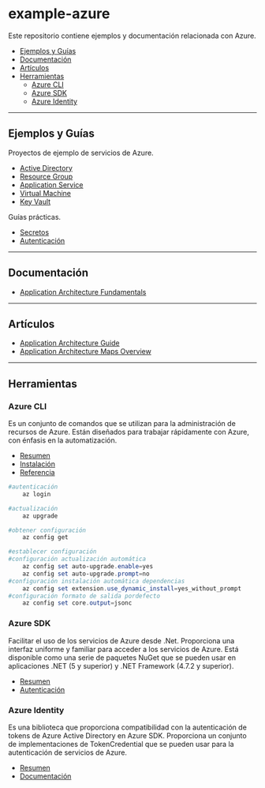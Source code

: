 # example-azure

Este repositorio contiene ejemplos y documentación relacionada con Azure.

- [Ejemplos y Guías](#ejemplos-y-guías)
- [Documentación](#documentación)
- [Artículos](#artículos)
- [Herramientas](#herramientas)
  - [Azure CLI](#azure-cli)
  - [Azure SDK](#azure-sdk)
  - [Azure Identity](#azure-identity)

---

## Ejemplos y Guías

Proyectos de ejemplo de servicios de Azure.

- [Active Directory](/active-directory/README.md)
- [Resource Group](/resource-group/README.md)
- [Application Service](/application-service/README.md)
- [Virtual Machine](/virtual-machine/README.md)
- [Key Vault](/key-vault/README.md)

Guías prácticas.

- [Secretos](/how-to/secrets.md)
- [Autenticación](/how-to/authentication.md)

---

## Documentación

- [Application Architecture Fundamentals](https://learn.microsoft.com/en-us/azure/architecture/guide)

---

## Artículos

- [Application Architecture Guide](http://bit.ly/2BppIFo)
- [Application Architecture Maps Overview](https://medium.com/@kanchan.tewary/microsoft-azure-mind-maps-86bd6e442988)

---

## Herramientas

### Azure CLI

Es un conjunto de comandos que se utilizan para la administración de recursos de Azure. Están diseñados para trabajar rápidamente con Azure, con énfasis en la automatización.

- [Resumen](https://learn.microsoft.com/en-us/cli/azure/what-is-azure-cli)
- [Instalación](https://learn.microsoft.com/en-us/cli/azure/install-azure-cli)
- [Referencia](https://learn.microsoft.com/en-us/cli/azure/reference-index)

```powershell
#autenticación
    az login
```

```powershell
#actualización
    az upgrade
```

```powershell
#obtener configuración
    az config get
```

```powershell
#establecer configuración
#configuración actualización automática
    az config set auto-upgrade.enable=yes
    az config set auto-upgrade.prompt=no
#configuración instalación automática dependencias
    az config set extension.use_dynamic_install=yes_without_prompt
#configuración formato de salida pordefecto
    az config set core.output=jsonc
```

### Azure SDK

Facilitar el uso de los servicios de Azure desde .Net. Proporciona una interfaz uniforme y familiar para acceder a los servicios de Azure. Está disponible como una serie de paquetes NuGet que se pueden usar en aplicaciones .NET (5 y superior) y .NET Framework (4.7.2 y superior).

- [Resumen](https://learn.microsoft.com/en-us/dotnet/azure/sdk/azure-sdk-for-dotnet)
- [Autenticación](https://learn.microsoft.com/en-us/dotnet/azure/sdk/authentication)

### Azure Identity

Es una biblioteca que proporciona compatibilidad con la autenticación de tokens de Azure Active Directory en Azure SDK. Proporciona un conjunto de implementaciones de TokenCredential que se pueden usar para la autenticación de servicios de Azure.

- [Resumen](https://learn.microsoft.com/en-us/dotnet/api/overview/azure/identity-readme)
- [Documentación](https://azuresdkdocs.blob.core.windows.net/$web/dotnet/Azure.Identity/1.9.0/index.html)
